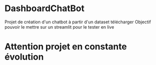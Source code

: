 # DashboardChatBot

Projet de création d'un chatbot à partir d'un dataset télécharger
Objectif pouvoir le mettre sur un streamlit pour le tester en live

# Attention projet en constante évolution
